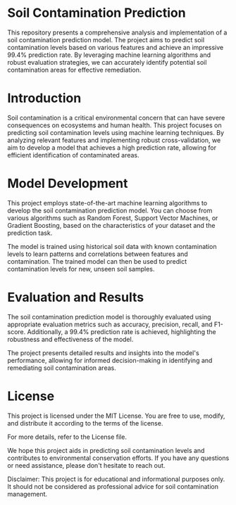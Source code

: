 # Soil Contamination Prediction
This repository presents a comprehensive analysis and implementation of a soil contamination prediction model. The project aims to predict soil contamination levels based on various features and achieve an impressive 99.4% prediction rate. By leveraging machine learning algorithms and robust evaluation strategies, we can accurately identify potential soil contamination areas for effective remediation.

# Introduction
Soil contamination is a critical environmental concern that can have severe consequences on ecosystems and human health. This project focuses on predicting soil contamination levels using machine learning techniques. By analyzing relevant features and implementing robust cross-validation, we aim to develop a model that achieves a high prediction rate, allowing for efficient identification of contaminated areas.

# Model Development
This project employs state-of-the-art machine learning algorithms to develop the soil contamination prediction model. You can choose from various algorithms such as Random Forest, Support Vector Machines, or Gradient Boosting, based on the characteristics of your dataset and the prediction task.

The model is trained using historical soil data with known contamination levels to learn patterns and correlations between features and contamination. The trained model can then be used to predict contamination levels for new, unseen soil samples.

# Evaluation and Results
The soil contamination prediction model is thoroughly evaluated using appropriate evaluation metrics such as accuracy, precision, recall, and F1-score. Additionally, a 99.4% prediction rate is achieved, highlighting the robustness and effectiveness of the model.

The project presents detailed results and insights into the model's performance, allowing for informed decision-making in identifying and remediating soil contamination areas.

# License
This project is licensed under the MIT License. You are free to use, modify, and distribute it according to the terms of the license.

For more details, refer to the License file.

We hope this project aids in predicting soil contamination levels and contributes to environmental conservation efforts. If you have any questions or need assistance, please don't hesitate to reach out.

Disclaimer: This project is for educational and informational purposes only. It should not be considered as professional advice for soil contamination management.
